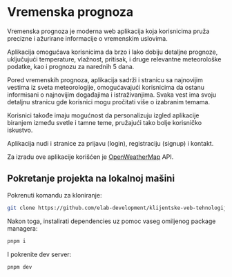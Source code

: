 # Vremenska prognoza

Vremenska prognoza je moderna web aplikacija koja korisnicima pruža precizne i ažurirane informacije o vremenskim uslovima.

Aplikacija omogućava korisnicima da brzo i lako dobiju detaljne prognoze, uključujući temperature, vlažnost, pritisak, i druge relevantne meteorološke podatke, kao i prognozu za narednih 5 dana.

Pored vremenskih prognoza, aplikacija sadrži i stranicu sa najnovijim vestima iz sveta meteorologije, omogućavajući korisnicima da ostanu informisani o najnovijim događajima i istraživanjima. Svaka vest ima svoju detaljnu stranicu gde korisnici mogu pročitati više o izabranim temama.

Korisnici takođe imaju mogućnost da personalizuju izgled aplikacije biranjem između svetle i tamne teme, pružajući tako bolje korisničko iskustvo.

Aplikacija nudi i stranice za prijavu (login), registraciju (signup) i kontakt.

Za izradu ove aplikacije korišćen je [OpenWeatherMap](https://openweathermap.org) API.

## Pokretanje projekta na lokalnoj mašini

Pokrenuti komandu za kloniranje:

```bash
git clone https://github.com/elab-development/klijentske-veb-tehnologije-2024-2022-0251-vremenska-prognoza.git .
```

Nakon toga, instalirati dependencies uz pomoc vaseg omiljenog package managera:

```bash
pnpm i
```

I pokrenite dev server:

```bash
pnpm dev
```
